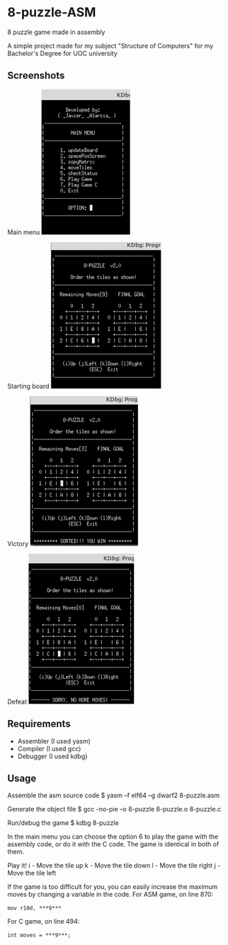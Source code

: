 # 8-puzzle-ASM
8 puzzle game made in assembly

A simple project made for my subject "Structure of Computers" for my Bachelor's Degree for UOC university

## Screenshots 
Main menu
![Main menu](/images/main-menu.png)

Starting board
![Starting board](/images/starting-board.png)

Victory
![Victory](/images/victory.png)

Defeat
![Defeat](/images/defeat.png)


## Requirements
- Assembler (I used yasm)
- Compiler (I used gcc)
- Debugger (I used kdbg)

## Usage
Assemble the asm source code
    $ yasm –f elf64 –g dwarf2 8-puzzle.asm

Generate the object file
    $ gcc -no-pie –o 8-puzzle 8-puzzle.o 8-puzzle.c
	
Run/debug the game
    $ kdbg 8-puzzle
	
In the main menu you can choose the option 6 to play the game with the assembly code, or do it with the C code. The game is identical in both of them.

Play it!
i - Move the tile up
k - Move the tile down
l - Move the tile right
j - Move the tile left


If the game is too difficult for you, you can easily increase the maximum moves by changing a variable in the code.
For ASM game, on line 870:

    mov r10d, ***9***

For C game, on line 494:

    int moves = ***9***;
	
